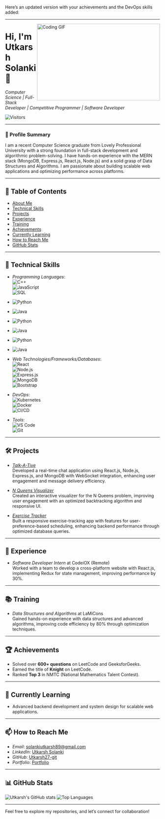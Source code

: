 Here’s an updated version with your achievements and the DevOps skills added:

---

<img align="right" src="https://encrypted-tbn1.gstatic.com/images?q=tbn:ANd9GcQyfyGCAb7soD6qGGf6aUrAnJCHFf-Xt1H2YXao-Msa9lL1Qi5I" width="400" height="250" alt="Coding GIF">

# Hi, I'm Utkarsh Solanki 👋  
*Computer Science | Full-Stack Developer | Competitive Programmer | Software Developer*

![Visitors](https://komarev.com/ghpvc/?username=Utkarsh27-git&color=green)

---

### 🚀 Profile Summary
I am a recent Computer Science graduate from Lovely Professional University with a strong foundation in full-stack development and algorithmic problem-solving. I have hands-on experience with the MERN stack (MongoDB, Express.js, React.js, Node.js) and a solid grasp of Data Structures and Algorithms. I am passionate about building scalable web applications and optimizing performance across platforms.

---

## 📑 Table of Contents
- [About Me](#about-me)
- [Technical Skills](#technical-skills)
- [Projects](#projects)
- [Experience](#experience)
- [Training](#training)
- [Achievements](#achievements)
- [Currently Learning](#currently-learning)
- [How to Reach Me](#how-to-reach-me)
- [GitHub Stats](#github-stats)

---

## 🔧 Technical Skills

- *Programming Languages*:  
  ![C++](https://img.shields.io/badge/C++-00599C?style=flat&logo=c%2B%2B&logoColor=white)  
  ![JavaScript](https://img.shields.io/badge/JavaScript-F7DF1E?style=flat&logo=javascript&logoColor=black)  
  ![SQL](https://img.shields.io/badge/SQL-003B57?style=flat&logo=postgresql&logoColor=white)
  

- ![Python](https://img.shields.io/badge/Python-3776AB?style=flat&logo=python&logoColor=white)  
- ![Java](https://img.shields.io/badge/Java-007396?style=flat&logo=java&logoColor=white)

- ![Python](https://img.shields.io/badge/Python-3776AB?style=flat&logo=python&logoColor=white)  
- ![Java](https://img.shields.io/badge/Java-007396?style=flat&logo=java&logoColor=white)

- ![Python](https://img.shields.io/badge/Python-3776AB?style=flat&logo=python&logoColor=white)  
- ![Java](https://img.shields.io/badge/Java-007396?style=flat&logo=java&logoColor=white)

- *Web Technologies/Frameworks/Databases*:  
  ![React](https://img.shields.io/badge/React-61DAFB?style=flat&logo=react&logoColor=black)  
  ![Node.js](https://img.shields.io/badge/Node.js-339933?style=flat&logo=node.js&logoColor=white)  
  ![Express.js](https://img.shields.io/badge/Express.js-000000?style=flat&logo=express&logoColor=white)  
  ![MongoDB](https://img.shields.io/badge/MongoDB-47A248?style=flat&logo=mongodb&logoColor=white)  
  ![Bootstrap](https://img.shields.io/badge/Bootstrap-7952B3?style=flat&logo=bootstrap&logoColor=white)

- *DevOps*:  
  ![Kubernetes](https://img.shields.io/badge/Kubernetes-326CE5?style=flat&logo=kubernetes&logoColor=white)  
  ![Docker](https://img.shields.io/badge/Docker-2496ED?style=flat&logo=docker&logoColor=white)  
  ![CI/CD](https://img.shields.io/badge/CI%2FCD-0067A3?style=flat&logo=github-actions&logoColor=white)

- *Tools*:  
  ![VS Code](https://img.shields.io/badge/VS_Code-007ACC?style=flat&logo=visual-studio-code&logoColor=white)  
  ![Git](https://img.shields.io/badge/Git-F05032?style=flat&logo=git&logoColor=white)

---

## 🛠 Projects
- *[Talk-A-Tive](https://talk-a-tive-7fgq.onrender.com/)*  
  Developed a real-time chat application using React.js, Node.js, Express.js, and MongoDB with WebSocket integration, enhancing user engagement and message delivery efficiency.

- *[N Queens Visualizer](https://n-queens-visualiser-utkarsh.netlify.app/)*  
  Created an interactive visualizer for the N Queens problem, improving user engagement with an optimized backtracking algorithm and responsive UI.

- *[Exercise Tracker](https://frontendmern.vercel.app/)*  
  Built a responsive exercise-tracking app with features for user-preference-based scheduling, enhancing backend performance through optimized database queries.

---

## 💼 Experience
- *Software Developer Intern* at CodeiOX (Remote)  
  Worked with a team to develop a cross-platform website with React.js, implementing Redux for state management, improving performance by 30%.

---

## 📚 Training
- *Data Structures and Algorithms* at LaMiCons  
  Gained hands-on experience with data structures and advanced algorithms, improving code efficiency by 80% through optimization techniques.

---

## 🏆 Achievements
- Solved over **600+ questions** on LeetCode and GeeksforGeeks.
- Earned the title of **Knight** on LeetCode.
- Ranked **Top 3** in NMTC (National Mathematics Talent Contest).

---

## 🌱 Currently Learning
- Advanced backend development and system design for scalable web applications.

---

## 📫 How to Reach Me
- *Email*: [solankiutkarsh89@gmail.com](mailto:solankiutkarsh89@gmail.com)
- *LinkedIn*: [Utkarsh Solanki](https://www.linkedin.com/in/utkarsh-solanki-5606a81b7/)
- *GitHub*: [Utkarsh27-git](https://github.com/Utkarsh27-git)
- *Portfolio*: [Portfolio](https://utkarsh-portfolio-27.netlify.app/)

---

## 📊 GitHub Stats
![Utkarsh's GitHub stats](https://github-readme-stats.vercel.app/api?username=Utkarsh27-git&show_icons=true&theme=radical)
![Top Languages](https://github-readme-stats.vercel.app/api/top-langs/?username=Utkarsh27-git&layout=compact&theme=radical)

---

Feel free to explore my repositories, and let’s connect for collaboration!
